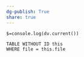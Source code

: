 ```yaml
---
dg-publish: True
share: true
---
```

`$=console.log(dv.current())`
```dataview 
TABLE WITHOUT ID this
WHERE file = this.file
```
